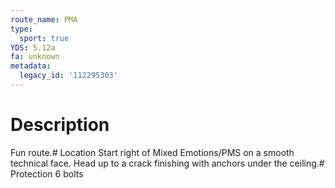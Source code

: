 ```yaml
---
route_name: PMA
type:
  sport: true
YDS: 5.12a
fa: unknown
metadata:
  legacy_id: '112295303'
---
```

# Description
Fun route.# Location
Start right of Mixed Emotions/PMS on a smooth technical face. Head up to a crack finishing with anchors under the ceiling.# Protection
6 bolts